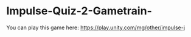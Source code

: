 # Impulse-Quiz-2-Gametrain-

You can play this game here:
https://play.unity.com/mg/other/impulse-j
